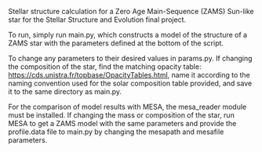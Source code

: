 Stellar structure calculation for a Zero Age Main-Sequence (ZAMS) Sun-like star for the Stellar Structure and Evolution final project. 

To run, simply run main.py, which constructs a model of the structure of a ZAMS star with the parameters defined at the bottom of the script. 

To change any parameters to their desired values in params.py. If changing the composition of the star, find the matching opacity table: https://cds.unistra.fr/topbase/OpacityTables.html, name it according to the naming convention used for the solar composition table provided, and save it to the same directory as main.py.

For the comparison of model results with MESA, the mesa_reader module must be installed. If changing the mass or composition of the star, run MESA to get a ZAMS model with the same parameters and provide the profile.data file to main.py by changing the mesapath and mesafile parameters.
